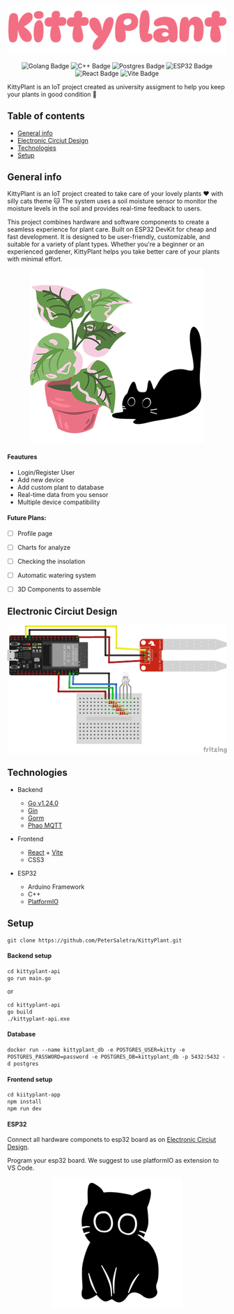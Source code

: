 ![logo](/kittyplant-app/src/assets/kittyplant-logo.png)

<p align="center" width="100%">
<img src="https://img.shields.io/badge/go-%2300ADD8.svg?style=for-the-badge&logo=go&logoColor=white" alt="Golang Badge"/> <img src="https://img.shields.io/badge/c++-%2300599C.svg?style=for-the-badge&logo=c%2B%2B&logoColor=white" alt="C++ Badge"/> <img src="https://img.shields.io/badge/postgres-%23316192.svg?style=for-the-badge&logo=postgresql&logoColor=white" alt="Postgres Badge"/> <img src="https://img.shields.io/badge/ESP32-informational?style=for-the-badge&logo=Arduino&logoColor=white&color=00979D" alt="ESP32 Badge"/> <img src="https://img.shields.io/badge/-React-45b8d8?style=for-the-badge&logo=react&logoColor=white" alt="React Badge"/> <img src="https://img.shields.io/badge/Vite-646CFF?style=for-the-badge&logo=Vite&logoColor=white" alt="Vite Badge"/>
</p>

KittyPlant is an IoT project created as university assigment to help you keep your plants in good condition :muscle:

## Table of contents
* [General info](#general-info)
* [Electronic Circiut Design](#electronic-circiut-design)
* [Technologies](#technologies)
* [Setup](#setup)

## General info

KittyPlant is an IoT project created to take care of your lovely plants :heart: with silly cats theme :cat:
The system uses a soil moisture sensor to monitor the moisture levels in the soil and provides real-time feedback to users.

This project combines hardware and software components to create a seamless experience for plant care. Built on ESP32 DevKit for cheap and fast development. It is designed to be user-friendly, customizable, and suitable for a variety of plant types. Whether you're a beginner or an experienced gardener, KittyPlant helps you take better care of your plants with minimal effort.

<p align="center" width="100%">
<img src="/img/kittyandplant.png" alt="kittyandplant"/>
</p>

#### Feautures
- Login/Register User
- Add new device
- Add custom plant to database
- Real-time data from you sensor
- Multiple device compatibility

#### Future Plans:
- [ ] Profile page
- [ ] Charts for analyze
- [ ] Checking the insolation
- [ ] Automatic watering system
- [ ] 3D Components to assemble



## Electronic Circiut Design

![circuit_img](/img/hardware_design.png)

## Technologies

- Backend
    - [Go v1.24.0](https://go.dev/)
    - [Gin](https://gin-gonic.com/)
    - [Gorm](https://gorm.io/)
    - [Phao MQTT](https://github.com/eclipse-paho/paho.mqtt.golang)

- Frontend
    - [React](https://react.dev/) + [Vite](https://vite.dev/)
    - CSS3

- ESP32
    - Arduino Framework
    - C++
    - [PlatformIO](https://platformio.org/)

## Setup

```
git clone https://github.com/PeterSaletra/KittyPlant.git
```

#### Backend setup

```
cd kittyplant-api
go run main.go
```

or 

```
cd kittyplant-api
go build
./kittyplant-api.exe
```

#### Database

```
docker run --name kittyplant_db -e POSTGRES_USER=kitty -e POSTGRES_PASSWORD=password -e POSTGRES_DB=kittyplant_db -p 5432:5432 -d postgres
```

#### Frontend setup

```
cd kiityplant-app
npm install
npm run dev
```

#### ESP32

Connect all hardware componets to esp32 board as on [Electronic Circiut Design](#electronic-circiut-design).

Program your esp32 board. We suggest to use platformIO as extension to VS Code.

<p align="center" width="100%">
<img src="/img/kittymain.png" alt="kittymain"/>
</p>
